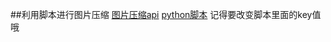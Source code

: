 ##利用脚本进行图片压缩
[图片压缩api](https://tinypng.com/developers)
[python脚本](https://github.com/ylovern/GGTinypng/blob/master/tinypng.py#L25)
记得要改变脚本里面的key值哦